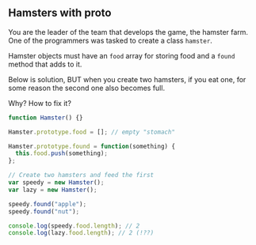 ## Hamsters with __proto__
You are the leader of the team that develops the game, the hamster farm. One of the programmers was tasked to create a class `hamster`.

Hamster objects must have an `food` array for storing food and a `found` method that adds to it.

Below is solution, BUT when you create two hamsters, if you eat one, for some reason the second one also becomes full.

Why? How to fix it?

```javascript
function Hamster() {}

Hamster.prototype.food = []; // empty "stomach"

Hamster.prototype.found = function(something) {
  this.food.push(something);
};

// Create two hamsters and feed the first
var speedy = new Hamster();
var lazy = new Hamster();

speedy.found("apple");
speedy.found("nut");

console.log(speedy.food.length); // 2
console.log(lazy.food.length); // 2 (!??)
```

